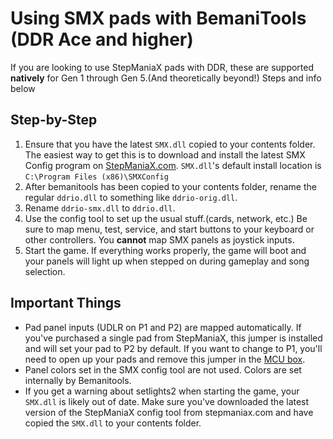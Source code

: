 # Using SMX pads with BemaniTools (DDR Ace and higher)

If you are looking to use StepManiaX pads with DDR, these are supported **natively** for Gen 1
through Gen 5.(And theoretically beyond!) Steps and info below

## Step-by-Step

1. Ensure that you have the latest `SMX.dll` copied to your contents folder. The easiest way to get
   this is to download and install the latest SMX Config program on
   [StepManiaX.com](https://data.stepmaniax.com/docs/SMXConfigInstaller-2020-04-03-01.exe).
   `SMX.dll`'s default install location is `C:\Program Files (x86)\SMXConfig`
1. After bemanitools has been copied to your contents folder, rename the regular `ddrio.dll` to
   something like `ddrio-orig.dll`.
1. Rename `ddrio-smx.dll` to `ddrio.dll`.
1. Use the config tool to set up the usual stuff.(cards, network, etc.) Be sure to map menu, test,
   service, and start buttons to your keyboard or other controllers. You **cannot** map SMX panels
   as joystick inputs.
1. Start the game. If everything works properly, the game will boot and your panels will light up
   when stepped on during gameplay and song selection.

## Important Things

- Pad panel inputs (UDLR on P1 and P2) are mapped automatically. If you've purchased a single pad
  from StepManiaX, this jumper is installed and will set your pad to P2 by default. If you want to
  change to P1, you'll need to open up your pads and remove this jumper in the
  [MCU box](https://data.stepmaniax.com/docs/Stage%20-%20Gen%205%20Manual%20Rev1.pdf).
- Panel colors set in the SMX config tool are not used. Colors are set internally by Bemanitools.
- If you get a warning about setlights2 when starting the game, your `SMX.dll` is likely out of
  date. Make sure you've downloaded the latest version of the StepManiaX config tool from
  stepmaniax.com and have copied the `SMX.dll` to your contents folder.
